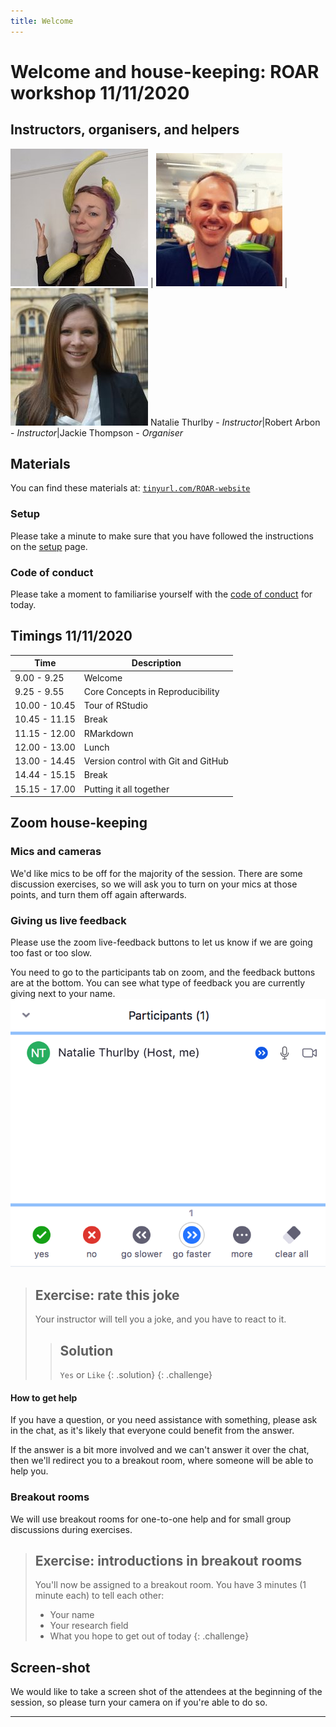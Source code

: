 ```yaml
---
title: Welcome
---
```


Welcome and house-keeping: ROAR workshop 11/11/2020
=====================================================

## Instructors, organisers, and helpers

![](../fig/natalie.jpg) | ![](../fig/robert.jpg) | ![](../fig/jackie.jpg)
Natalie Thurlby - *Instructor*|Robert Arbon - *Instructor*|Jackie Thompson - *Organiser*

<!--TODO: Add others here-->

## Materials

You can find these materials at: [`tinyurl.com/ROAR-website`](http://www.tinyurl.com/ROAR-website)
<!--TODO: Check URL-->

### Setup
Please take a minute to make sure that you have followed the instructions on the [setup](../setup.html) page.

### Code of conduct
<!--TODO: Add a code of conduct page to extras-->
Please take a moment to familiarise yourself with the [code of conduct](https://docs.carpentries.org/topic_folders/policies/code-of-conduct.html) for today. 

## Timings 11/11/2020

|  Time | Description     |
|---|---|
| 9.00 - 9.25 |  Welcome   |
| 9.25 - 9.55  |  Core Concepts in Reproducibility |
| 10.00 - 10.45  |  Tour of RStudio  |
| 10.45 - 11.15 |   Break   |
| 11.15 - 12.00  |   RMarkdown  |
| 12.00 - 13.00 |   Lunch   |
| 13.00 - 14.45 |   Version control with Git and GitHub |
| 14.44 - 15.15 |   Break   |
| 15.15 - 17.00  |  Putting it all together  |

## Zoom house-keeping

### Mics and cameras
We'd like mics to be off for the majority of the session. There are some discussion exercises, so we will ask you to turn on your mics at those points, and turn them off again afterwards.

### Giving us live feedback
Please use the zoom live-feedback buttons to let us know if we are going too fast or too slow. 

You need to go to the participants tab on zoom, and the feedback buttons are at the bottom. You can see what type of feedback you are currently giving next to your name.
![Zoom feedback buttons](../fig/zoom-feedback.png)

> ## Exercise: rate this joke
> Your instructor will tell you a joke, and you have to react to it.
> > ## Solution
> > `Yes` or `Like`
> {: .solution}
{: .challenge}

#### How to get help
If you have a question, or you need assistance with something, please ask in the chat, as it's likely that everyone could benefit from the answer. 

If the answer is a bit more involved and we can't answer it over the chat, then we'll redirect you to a breakout room, where someone will be able to help you.

### Breakout rooms
We will use breakout rooms for one-to-one help and for small group discussions during exercises.

> ## Exercise: introductions in breakout rooms
> You'll now be assigned to a breakout room. You have 3 minutes (1 minute each) to tell each other:
> * Your name
> * Your research field
> * What you hope to get out of today
{: .challenge}

## Screen-shot
We would like to take a screen shot of the attendees at the beginning of the session, so please turn your camera on if you're able to do so.

---


